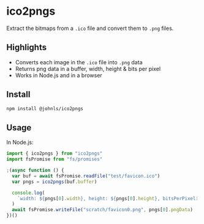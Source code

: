 # ico2pngs

Extract the bitmaps from a `.ico` file and convert them to `.png` files. 

## Highlights

- Converts each image in the `.ico` file into `.png` data
- Returns png data in a buffer, width, height & bits per pixel
- Works in Node.js and in a browser

## Install 

```sh
npm install @johnls/ico2pngs
```

## Usage

In Node.js:

```js
import { ico2pngs } from "ico2pngs"
import fsPromise from "fs/promises"

;(async function () {
  var buf = await fsPromise.readFile("test/favicon.ico")
  var pngs = ico2pngs(buf.buffer)

  console.log(
    `width: ${pngs[0].width}, height: ${pngs[0].height}, bitsPerPixel: ${pngs[0].bitsPerPixel}`
  )
  await fsPromise.writeFile("scratch/favicon0.png", pngs[0].pngData)
})()
```

